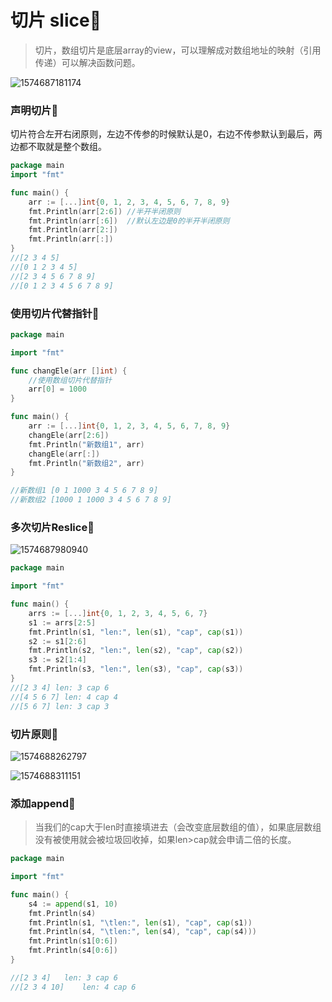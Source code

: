 # 切片 slice🍟

> 切片，数组切片是底层array的view，可以理解成对数组地址的映射（引用传递）可以解决函数问题。

![1574687181174](F:\我的笔记\image\1574687181174.png)



### 声明切片🧀

切片符合左开右闭原则，左边不传参的时候默认是0，右边不传参默认到最后，两边都不取就是整个数组。

```go
package main
import "fmt"

func main() {
	arr := [...]int{0, 1, 2, 3, 4, 5, 6, 7, 8, 9}
	fmt.Println(arr[2:6]) //半开半闭原则
	fmt.Println(arr[:6])  //默认左边是0的半开半闭原则
	fmt.Println(arr[2:])
	fmt.Println(arr[:])
}
//[2 3 4 5]
//[0 1 2 3 4 5]
//[2 3 4 5 6 7 8 9]
//[0 1 2 3 4 5 6 7 8 9]
```



### 使用切片代替指针🥠

```go
package main

import "fmt"

func changEle(arr []int) {
	//使用数组切片代替指针
	arr[0] = 1000
}

func main() {
	arr := [...]int{0, 1, 2, 3, 4, 5, 6, 7, 8, 9}
	changEle(arr[2:6])
	fmt.Println("新数组1", arr)
	changEle(arr[:])
	fmt.Println("新数组2", arr)
}

//新数组1 [0 1 1000 3 4 5 6 7 8 9]
//新数组2 [1000 1 1000 3 4 5 6 7 8 9]
```



### 多次切片Reslice🍨

![1574687980940](F:\我的笔记\image\1574687980940.png)

```go
package main

import "fmt"

func main() {
	arrs := [...]int{0, 1, 2, 3, 4, 5, 6, 7}
	s1 := arrs[2:5]
	fmt.Println(s1, "len:", len(s1), "cap", cap(s1))
	s2 := s1[2:6]
	fmt.Println(s2, "len:", len(s2), "cap", cap(s2))
	s3 := s2[1:4]
	fmt.Println(s3, "len:", len(s3), "cap", cap(s3))
}
//[2 3 4] len: 3 cap 6
//[4 5 6 7] len: 4 cap 4
//[5 6 7] len: 3 cap 3
```



### 切片原则🎢

![1574688262797](F:\我的笔记\image\1574688262797.png)



![1574688311151](F:\我的笔记\image\1574688311151.png)





### 添加append🧥

> 当我们的cap大于len时直接填进去（会改变底层数组的值），如果底层数组没有被使用就会被垃圾回收掉，如果len>cap就会申请二倍的长度。

```go
package main

import "fmt"

func main() {
	s4 := append(s1, 10)
	fmt.Println(s4)
	fmt.Println(s1, "\tlen:", len(s1), "cap", cap(s1))
	fmt.Println(s4, "\tlen:", len(s4), "cap", cap(s4)))
	fmt.Println(s1[0:6])
	fmt.Println(s4[0:6])
}

//[2 3 4] 	len: 3 cap 6
//[2 3 4 10] 	len: 4 cap 6
```

